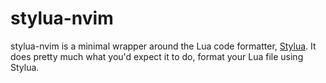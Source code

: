 # stylua-nvim

stylua-nvim is a minimal wrapper around the Lua code formatter,
[Stylua](https://github.com/JohnnyMorganz/StyLua). It does pretty much what
you'd expect it to do, format your Lua file using Stylua.
